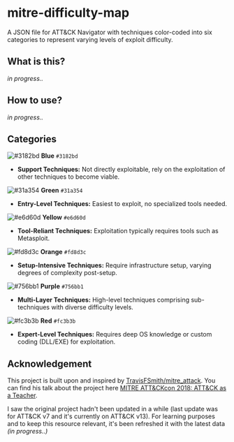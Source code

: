 # mitre-difficulty-map
A JSON file for ATT&CK Navigator with techniques color-coded into six categories to represent varying levels of exploit difficulty.

## What is this?
_in progress.._

## How to use?
_in progress.._

## Categories

![#3182bd](https://placehold.co/15x15/3182bd/3182bd.png) **Blue** `#3182bd`

- **Support Techniques:** Not directly exploitable, rely on the exploitation of other techniques to become viable.

![#31a354](https://placehold.co/15x15/31a354/31a354.png) **Green** `#31a354` 

- **Entry-Level Techniques:** Easiest to exploit, no specialized tools needed.

![#e6d60d](https://placehold.co/15x15/e6d60d/e6d60d.png) **Yellow** `#e6d60d` 

- **Tool-Reliant Techniques:** Exploitation typically requires tools such as Metasploit.

![#fd8d3c](https://placehold.co/15x15/fd8d3c/fd8d3c.png) **Orange** `#fd8d3c`

- **Setup-Intensive Techniques:** Require infrastructure setup, varying degrees of complexity post-setup.

![#756bb1](https://placehold.co/15x15/756bb1/756bb1.png) **Purple** `#756bb1` 

- **Multi-Layer Techniques:** High-level techniques comprising sub-techniques with diverse difficulty levels.

![#fc3b3b](https://placehold.co/15x15/fc3b3b/fc3b3b.png) **Red** `#fc3b3b` 

- **Expert-Level Techniques:** Requires deep OS knowledge or custom coding (DLL/EXE) for exploitation.

## Acknowledgement

This project is built upon and inspired by [TravisFSmith/mitre_attack](https://github.com/TravisFSmith/mitre_attack). You can find his talk about the project here [MITRE ATT&CKcon 2018: ATT&CK as a Teacher](https://www.youtube.com/watch?v=4s3pZirFCPk&t). 

I saw the original project hadn't been updated in a while (last update was for ATT&CK v7 and it's currently on ATT&CK v13). For learning purposes and to keep this resource relevant, it's been refreshed it with the latest data _(in progress..)_
